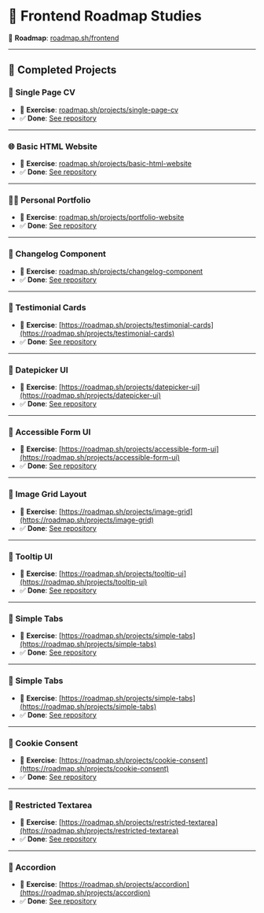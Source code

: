 # 🧭 Frontend Roadmap Studies

📌 **Roadmap**: [roadmap.sh/frontend](https://roadmap.sh/frontend)  

---

## 📂 Completed Projects

### 📄 Single Page CV
- 🔗 **Exercise**: [roadmap.sh/projects/single-page-cv](https://roadmap.sh/projects/single-page-cv)
- ✅ **Done**: [See repository](https://github.com/javela09/Frontend_Roadmap_Studies/tree/main/01_Single-Page_CV)

---

### 🌐 Basic HTML Website
- 🔗 **Exercise**: [roadmap.sh/projects/basic-html-website](https://roadmap.sh/projects/basic-html-website)
- ✅ **Done**: [See repository](https://github.com/javela09/Frontend_Roadmap_Studies/tree/main/02_Basic_HTML_Website)

---

### 🧑‍💻 Personal Portfolio
- 🔗 **Exercise**: [roadmap.sh/projects/portfolio-website](https://roadmap.sh/projects/portfolio-website)
- ✅ **Done**: [See repository](https://github.com/javela09/Frontend_Roadmap_Studies/tree/main/03_Personal_Portfolio)

---

### 📝 Changelog Component
- 🔗 **Exercise**: [roadmap.sh/projects/changelog-component](https://roadmap.sh/projects/changelog-component)
- ✅ **Done**: [See repository](https://github.com/javela09/Frontend_Roadmap_Studies/tree/main/04_Changelog_Component)

---

### 📝 Testimonial Cards
- 🔗 **Exercise**: [https://roadmap.sh/projects/testimonial-cards](https://roadmap.sh/projects/testimonial-cards)
- ✅ **Done**: [See repository](https://github.com/javela09/Frontend_Roadmap_Studies/tree/main/05_Testimonial_Cards)

---

### 📝 Datepicker UI
- 🔗 **Exercise**: [https://roadmap.sh/projects/datepicker-ui](https://roadmap.sh/projects/datepicker-ui)
- ✅ **Done**: [See repository](https://github.com/javela09/Frontend_Roadmap_Studies/tree/main/06_Datepicker_UI)

---

### 📝 Accessible Form UI
- 🔗 **Exercise**: [https://roadmap.sh/projects/accessible-form-ui](https://roadmap.sh/projects/accessible-form-ui)
- ✅ **Done**: [See repository](https://github.com/javela09/Frontend_Roadmap_Studies/tree/main/07_Accessible_Form_UI)

---

### 📝 Image Grid Layout
- 🔗 **Exercise**: [https://roadmap.sh/projects/image-grid](https://roadmap.sh/projects/image-grid)
- ✅ **Done**: [See repository](https://github.com/javela09/Frontend_Roadmap_Studies/tree/main/08_Image_Grid_Layout)

---

### 📝 Tooltip UI
- 🔗 **Exercise**: [https://roadmap.sh/projects/tooltip-ui](https://roadmap.sh/projects/tooltip-ui)
- ✅ **Done**: [See repository](https://github.com/javela09/Frontend_Roadmap_Studies/tree/main/09_Tooltip_UI)

---

### 📝 Simple Tabs
- 🔗 **Exercise**: [https://roadmap.sh/projects/simple-tabs](https://roadmap.sh/projects/simple-tabs)
- ✅ **Done**: [See repository](https://github.com/javela09/Frontend_Roadmap_Studies/tree/main/10_Simple_Tabs)

---

### 📝 Simple Tabs
- 🔗 **Exercise**: [https://roadmap.sh/projects/simple-tabs](https://roadmap.sh/projects/simple-tabs)
- ✅ **Done**: [See repository](https://github.com/javela09/Frontend_Roadmap_Studies/tree/main/10_Simple_Tabs)

---

### 📝 Cookie Consent
- 🔗 **Exercise**: [https://roadmap.sh/projects/cookie-consent](https://roadmap.sh/projects/cookie-consent)
- ✅ **Done**: [See repository](https://github.com/javela09/Frontend_Roadmap_Studies/tree/main/11_Cookie_Consent)

---

### 📝 Restricted Textarea
- 🔗 **Exercise**: [https://roadmap.sh/projects/restricted-textarea](https://roadmap.sh/projects/restricted-textarea)
- ✅ **Done**: [See repository](https://github.com/javela09/Frontend_Roadmap_Studies/tree/main/12_Restricted_Textarea)

---

### 📝 Accordion
- 🔗 **Exercise**: [https://roadmap.sh/projects/accordion](https://roadmap.sh/projects/accordion)
- ✅ **Done**: [See repository](https://github.com/javela09/Frontend_Roadmap_Studies/tree/main/13_Accordion)
